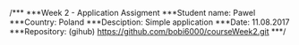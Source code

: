 /***
***Week 2 - Application Assigment
***Student name: Pawel
***Country: Poland
***Desciption: Simple application
***Date: 11.08.2017
***Repository: (gihub) https://github.com/bobi6000/courseWeek2.git
***/
